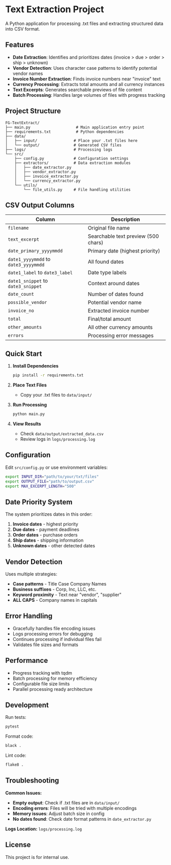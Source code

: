 # Text Extraction Project

A Python application for processing .txt files and extracting structured data into CSV format.

## Features

- **Date Extraction**: Identifies and prioritizes dates (invoice > due > order > ship > unknown)
- **Vendor Detection**: Uses character case patterns to identify potential vendor names
- **Invoice Number Extraction**: Finds invoice numbers near "invoice" text
- **Currency Processing**: Extracts total amounts and all currency instances
- **Text Excerpts**: Generates searchable previews of file content
- **Batch Processing**: Handles large volumes of files with progress tracking

## Project Structure

```
FG-TextExtract/
├── main.py                    # Main application entry point
├── requirements.txt           # Python dependencies
├── data/
│   ├── input/                # Place your .txt files here
│   └── output/               # Generated CSV files
├── logs/                     # Processing logs
└── src/
    ├── config.py             # Configuration settings
    ├── extractors/           # Data extraction modules
    │   ├── date_extractor.py
    │   ├── vendor_extractor.py
    │   ├── invoice_extractor.py
    │   └── currency_extractor.py
    └── utils/
        └── file_utils.py     # File handling utilities
```

## CSV Output Columns

| Column | Description |
|--------|-------------|
| `filename` | Original file name |
| `text_excerpt` | Searchable text preview (500 chars) |
| `date_primary_yyyymmdd` | Primary date (highest priority) |
| `date1_yyyymmdd` to `date3_yyyymmdd` | All found dates |
| `date1_label` to `date3_label` | Date type labels |
| `date1_snippet` to `date3_snippet` | Context around dates |
| `date_count` | Number of dates found |
| `possible_vendor` | Potential vendor name |
| `invoice_no` | Extracted invoice number |
| `total` | Final/total amount |
| `other_amounts` | All other currency amounts |
| `errors` | Processing error messages |

## Quick Start

1. **Install Dependencies**
   ```bash
   pip install -r requirements.txt
   ```

2. **Place Text Files**
   - Copy your .txt files to `data/input/`

3. **Run Processing**
   ```bash
   python main.py
   ```

4. **View Results**
   - Check `data/output/extracted_data.csv`
   - Review logs in `logs/processing.log`

## Configuration

Edit `src/config.py` or use environment variables:

```bash
export INPUT_DIR="path/to/your/txt/files"
export OUTPUT_FILE="path/to/output.csv"
export MAX_EXCERPT_LENGTH="500"
```

## Date Priority System

The system prioritizes dates in this order:
1. **Invoice dates** - highest priority
2. **Due dates** - payment deadlines
3. **Order dates** - purchase orders
4. **Ship dates** - shipping information
5. **Unknown dates** - other detected dates

## Vendor Detection

Uses multiple strategies:
- **Case patterns** - Title Case Company Names
- **Business suffixes** - Corp, Inc, LLC, etc.
- **Keyword proximity** - Text near "vendor", "supplier"
- **ALL CAPS** - Company names in capitals

## Error Handling

- Gracefully handles file encoding issues
- Logs processing errors for debugging
- Continues processing if individual files fail
- Validates file sizes and formats

## Performance

- Progress tracking with tqdm
- Batch processing for memory efficiency
- Configurable file size limits
- Parallel processing ready architecture

## Development

Run tests:
```bash
pytest
```

Format code:
```bash
black .
```

Lint code:
```bash
flake8 .
```

## Troubleshooting

**Common Issues:**
- **Empty output**: Check if .txt files are in `data/input/`
- **Encoding errors**: Files will be tried with multiple encodings
- **Memory issues**: Adjust batch size in config
- **No dates found**: Check date format patterns in `date_extractor.py`

**Logs Location:** `logs/processing.log`

## License

This project is for internal use.